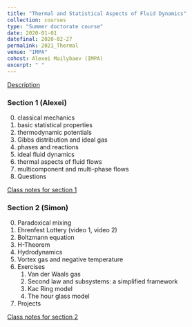 ```yaml
---
title: "Thermal and Statistical Aspects of Fluid Dynamics"
collection: courses
type: "Summer doctorate course"
date: 2020-01-01
datefinal: 2020-02-27
permalink: 2021_Thermal
venue: "IMPA"
cohost: Alexei Mailybaev (IMPA)
excerpt: " "
---
```


[Description](https://impa.br/en_US/ensino/programas-de-formacao/doutorado/disciplinas-doutorado/thermal-and-statistical-aspects-of-fluid-dynamics/)

### Section 1 (Alexei)


0. classical mechanics
0. basic statistical properties
0. thermodynamic potentials
0. Gibbs distribution and ideal gas
0. phases and reactions
0. ideal fluid dynamics
0. thermal aspects of fluid flows
0. multicomponent and multi-phase flows
0. Questions

[Class notes for section 1]({{site.baseurl}}/files/course_2021/section1.zip)

### Section 2 (Simon)

0. Paradoxical mixing
0. Ehrenfest Lottery (video 1, video 2)
0. Boltzmann equation
0. H-Theorem 
0. Hydrodynamics
0. Vortex gas and negative temperature
0. Exercises
     1. Van der Waals gas
     2. Second law and subsystems: a simplified framework
     3. Kac Ring model
     4. The hour glass model
0. Projects

[Class notes for section 2]({{site.baseurl}}/files/course_2021/section2.zip)
